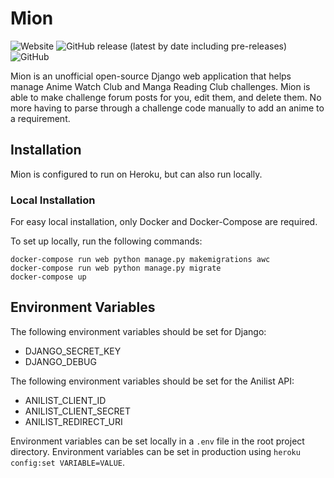 # Mion

![Website](https://img.shields.io/website?down_color=lightgrey&down_message=offline&up_color=green&up_message=online&url=https%3A%2F%2Fmii-chan.herokuapp.com) ![GitHub release (latest by date including pre-releases)](https://img.shields.io/github/v/release/omn0mn0m/mion?include_prereleases) ![GitHub](https://img.shields.io/github/license/omn0mn0m/mion)

Mion is an unofficial open-source Django web application that helps manage Anime Watch Club and Manga Reading Club challenges. Mion is able to make challenge forum posts for you, edit them, and delete them. No more having to parse through a challenge code manually to add an anime to a requirement.

## Installation
Mion is configured to run on Heroku, but can also run locally.

### Local Installation
For easy local installation, only Docker and Docker-Compose are required.

To set up locally, run the following commands:

```
docker-compose run web python manage.py makemigrations awc
docker-compose run web python manage.py migrate
docker-compose up
```

## Environment Variables
The following environment variables should be set for Django:

- DJANGO_SECRET_KEY
- DJANGO_DEBUG

The following environment variables should be set for the Anilist API:

- ANILIST_CLIENT_ID
- ANILIST_CLIENT_SECRET
- ANILIST_REDIRECT_URI

Environment variables can be set locally in a `.env` file in the root project directory. Environment variables can be set in production using `heroku config:set VARIABLE=VALUE`.
